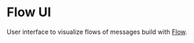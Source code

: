 Flow UI
=======

User interface to visualize flows of messages build with [Flow](https://github.com/estevejm/flow).
